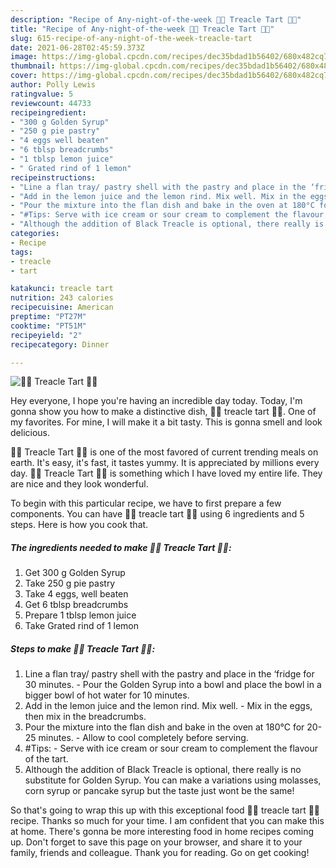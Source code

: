 ```yaml
---
description: "Recipe of Any-night-of-the-week 🍩🍥 Treacle Tart 🍥🍩"
title: "Recipe of Any-night-of-the-week 🍩🍥 Treacle Tart 🍥🍩"
slug: 615-recipe-of-any-night-of-the-week-treacle-tart
date: 2021-06-28T02:45:59.373Z
image: https://img-global.cpcdn.com/recipes/dec35bdad1b56402/680x482cq70/treacle-tart-recipe-main-photo.jpg
thumbnail: https://img-global.cpcdn.com/recipes/dec35bdad1b56402/680x482cq70/treacle-tart-recipe-main-photo.jpg
cover: https://img-global.cpcdn.com/recipes/dec35bdad1b56402/680x482cq70/treacle-tart-recipe-main-photo.jpg
author: Polly Lewis
ratingvalue: 5
reviewcount: 44733
recipeingredient:
- "300 g Golden Syrup"
- "250 g pie pastry"
- "4 eggs well beaten"
- "6 tblsp breadcrumbs"
- "1 tblsp lemon juice"
- " Grated rind of 1 lemon"
recipeinstructions:
- "Line a flan tray/ pastry shell with the pastry and place in the ‘fridge for 30 minutes. Pour the Golden Syrup into a bowl and place the bowl in a bigger bowl of hot water for 10 minutes."
- "Add in the lemon juice and the lemon rind. Mix well. Mix in the eggs, then mix in the breadcrumbs."
- "Pour the mixture into the flan dish and bake in the oven at 180°C for 20-25 minutes. Allow to cool completely before serving."
- "#Tips: Serve with ice cream or sour cream to complement the flavour of the tart."
- "Although the addition of Black Treacle is optional, there really is no substitute for Golden Syrup. You can make a variations using molasses, corn syrup or pancake syrup but the taste just wont be the same!"
categories:
- Recipe
tags:
- treacle
- tart

katakunci: treacle tart 
nutrition: 243 calories
recipecuisine: American
preptime: "PT27M"
cooktime: "PT51M"
recipeyield: "2"
recipecategory: Dinner

---
```



![🍩🍥 Treacle Tart 🍥🍩](https://img-global.cpcdn.com/recipes/dec35bdad1b56402/680x482cq70/treacle-tart-recipe-main-photo.jpg)

Hey everyone, I hope you're having an incredible day today. Today, I'm gonna show you how to make a distinctive dish, 🍩🍥 treacle tart 🍥🍩. One of my favorites. For mine, I will make it a bit tasty. This is gonna smell and look delicious.

🍩🍥 Treacle Tart 🍥🍩 is one of the most favored of current trending meals on earth. It's easy, it's fast, it tastes yummy. It is appreciated by millions every day. 🍩🍥 Treacle Tart 🍥🍩 is something which I have loved my entire life. They are nice and they look wonderful.




To begin with this particular recipe, we have to first prepare a few components. You can have 🍩🍥 treacle tart 🍥🍩 using 6 ingredients and 5 steps. Here is how you cook that.

<!--inarticleads1-->

##### The ingredients needed to make 🍩🍥 Treacle Tart 🍥🍩:

1. Get 300 g Golden Syrup
1. Take 250 g pie pastry
1. Take 4 eggs, well beaten
1. Get 6 tblsp breadcrumbs
1. Prepare 1 tblsp lemon juice
1. Take  Grated rind of 1 lemon




<!--inarticleads2-->

##### Steps to make 🍩🍥 Treacle Tart 🍥🍩:

1. Line a flan tray/ pastry shell with the pastry and place in the ‘fridge for 30 minutes. - Pour the Golden Syrup into a bowl and place the bowl in a bigger bowl of hot water for 10 minutes.
1. Add in the lemon juice and the lemon rind. Mix well. - Mix in the eggs, then mix in the breadcrumbs.
1. Pour the mixture into the flan dish and bake in the oven at 180°C for 20-25 minutes. - Allow to cool completely before serving.
1. #Tips: - Serve with ice cream or sour cream to complement the flavour of the tart.
1. Although the addition of Black Treacle is optional, there really is no substitute for Golden Syrup. You can make a variations using molasses, corn syrup or pancake syrup but the taste just wont be the same!




So that's going to wrap this up with this exceptional food 🍩🍥 treacle tart 🍥🍩 recipe. Thanks so much for your time. I am confident that you can make this at home. There's gonna be more interesting food in home recipes coming up. Don't forget to save this page on your browser, and share it to your family, friends and colleague. Thank you for reading. Go on get cooking!
